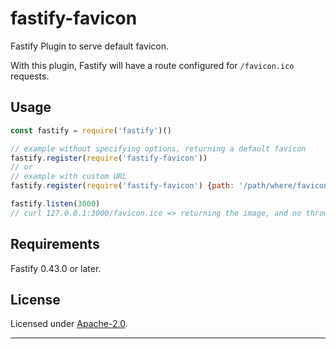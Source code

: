# fastify-favicon
Fastify Plugin to serve default favicon.

With this plugin, Fastify will have a route configured for `/favicon.ico` requests.


## Usage

```js
const fastify = require('fastify')()

// example without specifying options, returning a default favicon
fastify.register(require('fastify-favicon'))
// or
// example with custom URL
fastify.register(require('fastify-favicon') {path: '/path/where/favicon/served'})

fastify.listen(3000)
// curl 127.0.0.1:3000/favicon.ico => returning the image, and no thrown error
```

## Requirements

Fastify 0.43.0 or later.


## License

Licensed under [Apache-2.0](./LICENSE).

----

